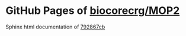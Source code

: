 GitHub Pages of [biocorecrg/MOP2](https://github.com/biocorecrg/MOP2.git)
===
Sphinx html documentation of [792867cb](https://github.com/biocorecrg/MOP2/tree/792867cbca17b038583a92affbfb36d806eab230)
